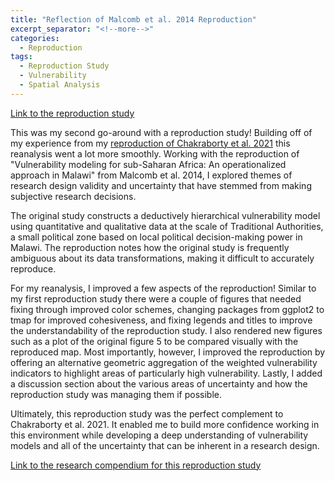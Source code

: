 ```yaml
---
title: "Reflection of Malcomb et al. 2014 Reproduction"
excerpt_separator: "<!--more-->"
categories:
  - Reproduction
tags: 
  - Reproduction Study
  - Vulnerability 
  - Spatial Analysis 
---
```


[Link to the reproduction study](https://isaiahbennett2.github.io/RPr-Malcomb-2014/01-RPr-Malcomb-2014)

This was my second go-around with a reproduction study! Building off of my experience from my [reproduction of Chakraborty et al. 2021](https://isaiahbennett2.github.io/RPr-Chakraborty-2021/) this reanalysis went a lot more smoothly. Working with the reproduction of "Vulnerability modeling for sub-Saharan Africa: An operationalized approach in Malawi" from Malcomb et al. 2014, I explored themes of research design validity and uncertainty that have stemmed from making subjective research decisions. 

The original study constructs a deductively hierarchical vulnerability model using quantitative and qualitative data at the scale of Traditional Authorities, a small political zone based on local political decision-making power in Malawi. The reproduction notes how the original study is frequently ambiguous about its data transformations, making it difficult to accurately reproduce. 

For my reanalysis, I improved a few aspects of the reproduction! Similar to my first reproduction study there were a couple of figures that needed fixing through improved color schemes, changing packages from ggplot2 to tmap for improved cohesiveness, and fixing legends and titles to improve the understandability of the reproduction study. I also rendered new figures such as a plot of the original figure 5 to be compared visually with the reproduced map. Most importantly, however, I improved the reproduction by offering an alternative geometric aggregation of the weighted vulnerability indicators to highlight areas of particularly high vulnerability. Lastly, I added a discussion section about the various areas of uncertainty and how the reproduction study was managing them if possible.

Ultimately, this reproduction study was the perfect complement to Chakraborty et al. 2021. It enabled me to build more confidence working in this environment while developing a deep understanding of vulnerability models and all of the uncertainty that can be inherent in a research design. 

[Link to the research compendium for this reproduction study](https://github.com/isaiahbennett2/RPr-Malcomb-2014)
